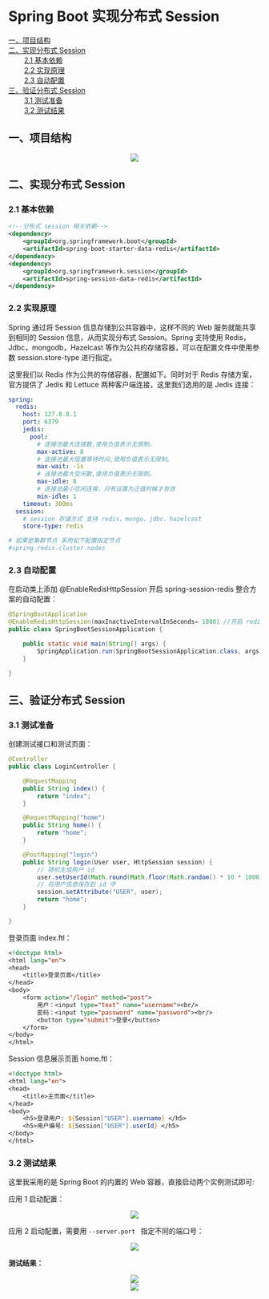 # Spring Boot 实现分布式 Session

<nav>
<a href="#一项目结构">一、项目结构</a><br/>
<a href="#二实现分布式-Session">二、实现分布式 Session</a><br/>
&nbsp;&nbsp;&nbsp;&nbsp;&nbsp;&nbsp;&nbsp;&nbsp;<a href="#21-基本依赖">2.1 基本依赖</a><br/>
&nbsp;&nbsp;&nbsp;&nbsp;&nbsp;&nbsp;&nbsp;&nbsp;<a href="#22-实现原理">2.2 实现原理</a><br/>
&nbsp;&nbsp;&nbsp;&nbsp;&nbsp;&nbsp;&nbsp;&nbsp;<a href="#23-自动配置">2.3 自动配置</a><br/>
<a href="#三验证分布式-Session">三、验证分布式 Session</a><br/>
&nbsp;&nbsp;&nbsp;&nbsp;&nbsp;&nbsp;&nbsp;&nbsp;<a href="#31-测试准备">3.1 测试准备</a><br/>
&nbsp;&nbsp;&nbsp;&nbsp;&nbsp;&nbsp;&nbsp;&nbsp;<a href="#32-测试结果">3.2 测试结果</a><br/>
</nav>

## 一、项目结构

<div align="center"> <img src="https://github.com/heibaiying/spring-samples-for-all/blob/master/pictures/spring-boot-session.png"/> </div>


## 二、实现分布式 Session

### 2.1 基本依赖

```xml
<!--分布式 session 相关依赖-->
<dependency>
    <groupId>org.springframework.boot</groupId>
    <artifactId>spring-boot-starter-data-redis</artifactId>
</dependency>
<dependency>
    <groupId>org.springframework.session</groupId>
    <artifactId>spring-session-data-redis</artifactId>
</dependency>
```

### 2.2 实现原理

Spring 通过将 Session 信息存储到公共容器中，这样不同的 Web 服务就能共享到相同的 Session 信息，从而实现分布式 Session。Spring 支持使用 Redis， Jdbc，mongodb，Hazelcast 等作为公共的存储容器，可以在配置文件中使用参数 session.store-type 进行指定。

这里我们以 Redis 作为公共的存储容器，配置如下。同时对于 Redis 存储方案，官方提供了 Jedis 和 Lettuce 两种客户端连接，这里我们选用的是 Jedis 连接：

```yaml
spring:
  redis:
    host: 127.0.0.1
    port: 6379
    jedis:
      pool:
        # 连接池最大连接数,使用负值表示无限制。
        max-active: 8
        # 连接池最大阻塞等待时间,使用负值表示无限制。
        max-wait: -1s
        # 连接池最大空闲数,使用负值表示无限制。
        max-idle: 8
        # 连接池最小空闲连接，只有设置为正值时候才有效
        min-idle: 1
    timeout: 300ms
  session:
    # session 存储方式 支持 redis、mongo、jdbc、hazelcast
    store-type: redis

# 如果是集群节点 采用如下配置指定节点
#spring.redis.cluster.nodes
```

### 2.3 自动配置

在启动类上添加 @EnableRedisHttpSession 开启 spring-session-redis 整合方案的自动配置：

```java
@SpringBootApplication
@EnableRedisHttpSession(maxInactiveIntervalInSeconds= 1800) //开启 redis session 支持,并配置 session 过期时间
public class SpringBootSessionApplication {

    public static void main(String[] args) {
        SpringApplication.run(SpringBootSessionApplication.class, args);
    }

}
```



## 三、验证分布式 Session

### 3.1 测试准备

创建测试接口和测试页面：

```java
@Controller
public class LoginController {

    @RequestMapping
    public String index() {
        return "index";
    }

    @RequestMapping("home")
    public String home() {
        return "home";
    }

    @PostMapping("login")
    public String login(User user, HttpSession session) {
        // 随机生成用户 id
        user.setUserId(Math.round(Math.floor(Math.random() * 10 * 1000)));
        // 将用户信息保存到 id 中
        session.setAttribute("USER", user);
        return "home";
    }

}
```

登录页面 index.ftl：

```jsp
<!doctype html>
<html lang="en">
<head>
    <title>登录页面</title>
</head>
<body>
    <form action="/login" method="post">
        用户：<input type="text" name="username"><br/>
        密码：<input type="password" name="password"><br/>
        <button type="submit">登录</button>
    </form>
</body>
</html>
```

Session 信息展示页面 home.ftl：

```jsp
<!doctype html>
<html lang="en">
<head>
    <title>主页面</title>
</head>
<body>
    <h5>登录用户: ${Session["USER"].username} </h5>
    <h5>用户编号: ${Session["USER"].userId} </h5>
</body>
</html>
```

### 3.2 测试结果

这里我采用的是 Spring Boot 的内置的 Web 容器，直接启动两个实例测试即可:

应用 1 启动配置：

<div align="center"> <img src="https://github.com/heibaiying/spring-samples-for-all/blob/master/pictures/spring-boot-session-app1.png"/> </div>

应用 2 启动配置，需要用 `--server.port ` 指定不同的端口号：

<div align="center"> <img src="https://github.com/heibaiying/spring-samples-for-all/blob/master/pictures/spring-boot-session-app2.png"/> </div>

**测试结果：**

<div align="center"> <img src="https://github.com/heibaiying/spring-samples-for-all/blob/master/pictures/spring-boot-session-8080.png"/> </div>
<div align="center"> <img src="https://github.com/heibaiying/spring-samples-for-all/blob/master/pictures/spring-boot-session-8090.png"/> </div>
